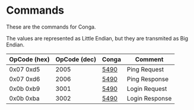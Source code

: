 # Commands

These are the commands for Conga.

The values are represented as Little Endian, but they are transmited as Big Endian.

| OpCode (hex) | OpCode (dec) | Conga                        | Comment        |
| ------------ | ------------ | ---------------------------- | -------------- |
| 0x07 0xd5    | 2005         | [5490](models/ping.md#5490)  | Ping Request   |
| 0x07 0xd6    | 2006         | [5490](models/ping.md#5490)  | Ping Response  |
| 0x0b 0xb9    | 3001         | [5490](models/login.md#5490) | Login Request  |
| 0x0b 0xba    | 3002         | [5490](models/login.md#5490) | Login Response |
